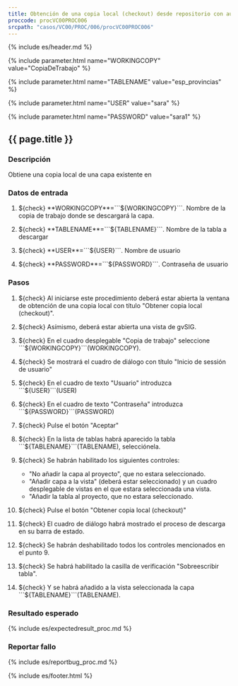 ```yaml
---
title: Obtención de una copia local (checkout) desde repositorio con autenticación
proccode: procVC00PROC006
srcpath: "casos/VC00/PROC/006/procVC00PROC006"
---
```


{% include es/header.md %}

{% include parameter.html name="WORKINGCOPY" value="CopiaDeTrabajo" %}

{% include parameter.html name="TABLENAME" value="esp_provincias" %}

{% include parameter.html name="USER" value="sara" %}

{% include parameter.html name="PASSWORD" value="sara1" %}

## {{ page.title }}

### Descripción

Obtiene una copia local de una capa existente en 

### Datos de entrada

1. ${check} **WORKINGCOPY**=```${WORKINGCOPY}```. Nombre de la copia de trabajo donde se descargará la capa.

2. ${check} **TABLENAME**=```${TABLENAME}```. Nombre de la tabla a descargar

3. ${check} **USER**=```${USER}```. Nombre de usuario

4. ${check} **PASSWORD**=```${PASSWORD}```. Contraseña de usuario


### Pasos

1. ${check} Al iniciarse este procedimiento deberá estar abierta la ventana de 
   obtención de una copia local con título "Obtener copia local (checkout)".

2. ${check} Asímismo, deberá estar abierta una vista de gvSIG.

3. ${check} En el cuadro desplegable "Copia de trabajo" seleccione ```${WORKINGCOPY}```(WORKINGCOPY).

4. ${check} Se mostrará el cuadro de diálogo con título "Inicio de sessión de usuario"

5. ${check} En el cuadro de texto "Usuario" introduzca ```${USER}```(USER)

6. ${check} En el cuadro de texto "Contraseña" introduzca ```${PASSWORD}```(PASSWORD)

7. ${check} Pulse el botón "Aceptar"

8. ${check} En la lista de tablas habrá aparecido la tabla ```${TABLENAME}```(TABLENAME), selecciónela.

9. ${check} Se habrán habilitado los siguientes controles:
   * "No añadir la capa al proyecto", que no estara seleccionado.
   * "Añadir capa a la vista" (deberá estar seleccionado) y un cuadro desplegable de vistas en el que estara seleccionada una vista.
   * "Añadir la tabla al proyecto, que no estara seleccionado.

10. ${check} Pulse el botón "Obtener copia local (checkout)"

11. ${check} El cuadro de diálogo habrá mostrado el proceso de descarga en su barra de estado.

12. ${check} Se habrán deshabilitado todos los controles mencionados en el punto 9. 

13. ${check} Se habrá habilitado la casilla de verificación "Sobreescribir tabla".

14. ${check} Y se habrá añadido a la vista seleccionada la capa ```${TABLENAME}```(TABLENAME).

### Resultado esperado

{% include es/expectedresult_proc.md %}

### Reportar fallo

{% include es/reportbug_proc.md %}

{% include es/footer.html %}
